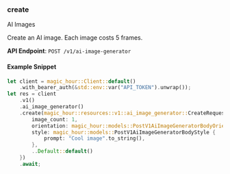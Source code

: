 
### create <a name="create"></a>
AI Images

Create an AI image. Each image costs 5 frames.

**API Endpoint**: `POST /v1/ai-image-generator`

#### Example Snippet

```rust
let client = magic_hour::Client::default()
    .with_bearer_auth(&std::env::var("API_TOKEN").unwrap());
let res = client
    .v1()
    .ai_image_generator()
    .create(magic_hour::resources::v1::ai_image_generator::CreateRequest {
        image_count: 1,
        orientation: magic_hour::models::PostV1AiImageGeneratorBodyOrientationEnum::Landscape,
        style: magic_hour::models::PostV1AiImageGeneratorBodyStyle {
            prompt: "Cool image".to_string(),
        },
        ..Default::default()
    })
    .await;
```
